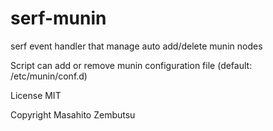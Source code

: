 serf-munin
==========

serf event handler that manage auto add/delete munin nodes

Script can add or remove munin configuration file (default: /etc/munin/conf.d)


License MIT

Copyright Masahito Zembutsu
